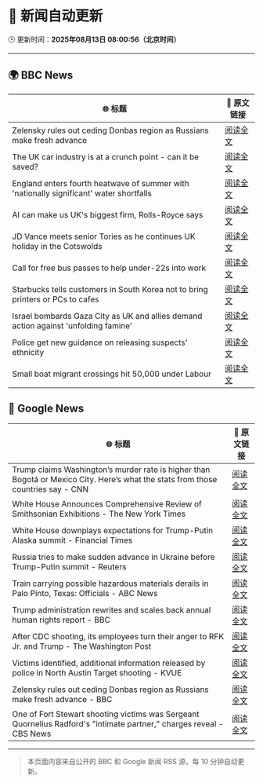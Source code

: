# 🧠 新闻自动更新

🕒 更新时间：**2025年08月13日 08:00:56（北京时间）**

---

## 🌍 BBC News

| 🌐 标题 | 🔗 原文链接 |
|--------|-------------|
| Zelensky rules out ceding Donbas region as Russians make fresh advance | [阅读全文](https://www.bbc.com/news/articles/c4g6qd3k2peo?at_medium=RSS&at_campaign=rss) |
| The UK car industry is at a crunch point - can it be saved? | [阅读全文](https://www.bbc.com/news/articles/c23p028p200o?at_medium=RSS&at_campaign=rss) |
| England enters fourth heatwave of summer with 'nationally significant' water shortfalls | [阅读全文](https://www.bbc.com/news/articles/czerrzdewzxo?at_medium=RSS&at_campaign=rss) |
| AI can make us UK's biggest firm, Rolls-Royce says | [阅读全文](https://www.bbc.com/news/articles/ce8772d4jzgo?at_medium=RSS&at_campaign=rss) |
| JD Vance meets senior Tories as he continues UK holiday in the Cotswolds | [阅读全文](https://www.bbc.com/news/articles/cx29n78gg0vo?at_medium=RSS&at_campaign=rss) |
| Call for free bus passes to help under-22s into work | [阅读全文](https://www.bbc.com/news/articles/c9877kg42wjo?at_medium=RSS&at_campaign=rss) |
| Starbucks tells customers in South Korea not to bring printers or PCs to cafes | [阅读全文](https://www.bbc.com/news/articles/c207v3q9w08o?at_medium=RSS&at_campaign=rss) |
| Israel bombards Gaza City as UK and allies demand action against 'unfolding famine' | [阅读全文](https://www.bbc.com/news/articles/clyj0dd0qj9o?at_medium=RSS&at_campaign=rss) |
| Police get new guidance on releasing suspects' ethnicity | [阅读全文](https://www.bbc.com/news/articles/c5ypgg28nvpo?at_medium=RSS&at_campaign=rss) |
| Small boat migrant crossings hit 50,000 under Labour | [阅读全文](https://www.bbc.com/news/articles/c8e1xkwd74wo?at_medium=RSS&at_campaign=rss) |

## 📰 Google News

| 🌐 标题 | 🔗 原文链接 |
|--------|-------------|
| Trump claims Washington’s murder rate is higher than Bogotá or Mexico City. Here’s what the stats from those countries say - CNN | [阅读全文](https://news.google.com/rss/articles/CBMimwFBVV95cUxOUXd0TEhSalNBem90Wm0zVkxpalJRSWJNYmg4eFM3b0JHU1lUV2JLMldVMWloRzNlMEN1aDNRRldwMVR0UGZ3dnY2azRhY1hqSUJzbUNLOUZBMFdIOFFTaWN4VXRSTnVPbmVVWXZEaWE1QmpzeWtRVFlqQ0M2T05wdmdmZWlsRE9Pb3ZQcUlZMWpmSXJqeUJKYktoNNIBoAFBVV95cUxOYlNmNHB5SDd3cVFyQzJpRFhmMlczd2x4YTVwMGhSSWh0a2VNMkpEMHJTMGxrWTY3a1FjMl8zWjltWkRkS2pPM2xxUGZBaTB5QjBmMjhFeWJyTkttR3VYYXV6Y3RidTc1RkQwV3dtUEs1LVEzVXdKMjZPNDdaZWFjY1loaUItX2oyV0pHd0N5NEQ3SV9UMzFRUnFGYzRSQVV1?oc=5) |
| White House Announces Comprehensive Review of Smithsonian Exhibitions - The New York Times | [阅读全文](https://news.google.com/rss/articles/CBMiogFBVV95cUxOX21LYTJsdGQyY1RJMmkzSTdrUTJBbTdFcGNHaTZHaG9VN3Foek03RWwtRVVyVWZSdEtrTzRpa0xMQmQzWS1ITDUxSGdwS2RrWkdXLWdEUUNwXzhJc2VUNnE3ZVEyd1J1YWU4RGxvc1RJdWx4eHBHVU5rUFRxQkluZkU1Y3Q5YU9rbS1IUmRGZDFPQkp4dlRrdm1tN2VjaG5hTWc?oc=5) |
| White House downplays expectations for Trump-Putin Alaska summit - Financial Times | [阅读全文](https://news.google.com/rss/articles/CBMicEFVX3lxTFBSazZPdUxGU21PODFUOGlaOXlmWlBSU2c2akttWnBmNmQ2RjJGZTV4SGlXSW5wUGI5VG5wZnhTTHNrQ3Q4OF9GaHZRVEtsdXREZlBXVVMxRnZ6ZFBjWmFDLTdlSFpmS1RfV0ZpRDd5OGM?oc=5) |
| Russia tries to make sudden advance in Ukraine before Trump-Putin summit - Reuters | [阅读全文](https://news.google.com/rss/articles/CBMitgFBVV95cUxOcHNDOTJMLWZwN181VzM5aVZyWl94ZGg5ejJrVEcyNnZpUWJ4Q3F0dktuNVRsNWx0cFF4Y3FKMHBxTm1XQjd4aU1vU1lkT2E0RURwb01ZRm9ESmRwSWpNQlFoQk9rclZ1dkxLNHhtLVk0ZFVNazByaF9Rb0tjRUxhVWtIVHo2b2ZZQjJsQ3hoZVJRdU9aWWtZZ3hHQ0VNV05qNFppQlNrRkphdlRLRnh1aVZUMnJrZw?oc=5) |
| Train carrying possible hazardous materials derails in Palo Pinto, Texas: Officials - ABC News | [阅读全文](https://news.google.com/rss/articles/CBMipwFBVV95cUxQZXlWS3A3dUJpT29kclBTMUMwd3dIT3R6TzhMUzExTDcwNmVXT2JDV0hqTVg5QU42ZnBOZ3c1U1FJRk12NHhTS2dmOU1kS0FwenRwMWdsNFJWZlQxSFFpcFFqdE9LYTNxbV9IekxROWh3SUtTQmxSRFR4bE9zYkE0cWE3VDRtcENTUXBBUW9iUG1wTmtsbFhaRGwtT1kzVm04NTBqRzNjY9IBrAFBVV95cUxQN1BheTJ3S2w4dlczV3BjMVRMVTctSng2YVVSdDNxVTNRcC1RVzFYQWVJcDVYb3JIOWk3VWJwcndZOW0wZmstaW43bDRPQ2NXc3BKWkRkdGhRQWhPTnJSTkRqSmtQUnJGUi1WZ0FFUTh5SjlfMmVTREsxenh2SWI2b182QkVGZ3dUd1hiSDR6NFdoUk1RM1ZzZzFiamh2aXN6Vmgxa01pMlhRcVlu?oc=5) |
| Trump administration rewrites and scales back annual human rights report - BBC | [阅读全文](https://news.google.com/rss/articles/CBMiWkFVX3lxTFBBV190SC1JekNZMkhwUVJFaHQzbW5XR1I3Z2RXbHJWcjI2bkZMUHk4dkhCbTZTMU1CRG9uYUk5UVFiQVIxVzNxcXhfSnNZbF9ncnB4N1Jzb0VHUdIBX0FVX3lxTE1Ja01LVW43U2x5V2R1YV9IR0xlajZlNHVMcm1aUkNXY25xM1FiUGc3SmNLcmhhNXcyYWFqTV9RczMwYktyNDQwVWF5LXdVUDgtSHZlNHpnd1VVenNPNlBR?oc=5) |
| After CDC shooting, its employees turn their anger to RFK Jr. and Trump - The Washington Post | [阅读全文](https://news.google.com/rss/articles/CBMiigFBVV95cUxPSTV1U3NtdmJselozWHdqU2NBV1RCWndYYkFKV01LamQ2dzk3OEV3WWRpTWNlY2Z0V005Z0FMd2haclNsU215Skd0cllXSkwtNElOVWd4eDYzcF9kN3RZcTIzWjQxUXE2SVFkVUlXUlRQZkE2QzRjR21BRjVrcDhzTTVEVlViVmdmR3c?oc=5) |
| Victims identified, additional information released by police in North Austin Target shooting - KVUE | [阅读全文](https://news.google.com/rss/articles/CBMi5gFBVV95cUxNLVp5QXRyOWsyWFV1WHRCbXFZbWFscVFKLWM2S1JqaVZiNk9mYnpMVWJSS29XcElVWHRodVFxblBteHpmSTBwdHNQN1d2ZVc2WnI2M2ozY1VITzZVNTJHaTNfaHpJcHJnYzV5bjkydEhDME9KUDdybUc5ZTBTbF9XQUpyTmNwZ1hqbVZWc2VwRWJQWExZR2JvVzQzR3lsdDFUMzgyZ19EczJLdDcxLTVqUkdVZm5ETkVtcTg2WUZ4MjE4VXloSXRpWUpWWkt2TDFyMTI2eEZvd0pmNFZ1ZXRRN3VLWUl4UQ?oc=5) |
| Zelensky rules out ceding Donbas region as Russians make fresh advance - BBC | [阅读全文](https://news.google.com/rss/articles/CBMiWkFVX3lxTE9ibUk0eDVaYlNVSDI2Ri02anhQSGt4aTN4Tm9LTzZDV1FWVzNCcmNNZGotWEhReXI1akFrMFB4YnhxLXB2TEtMWHNrMWtkaXF6akliRVFHLVliZ9IBX0FVX3lxTE9INDFnUGFnZ0otejZ5SkJOY1hGM29lY01rMm1SM0t3c2dsbEZGRnlGdS1NT0JnRUNrUFlpenktbllqMTlKSmtKQ3l4SDI4QllqUHhfUVRYSC1tTXU2OTlv?oc=5) |
| One of Fort Stewart shooting victims was Sergeant Quornelius Radford's "intimate partner," charges reveal - CBS News | [阅读全文](https://news.google.com/rss/articles/CBMiqgFBVV95cUxQUGpBbUUyUlFiVUw1a1BIazhYUU1OMlIxQ05zbGNOanNoWmx4R1AyU1ppUUtKenE0LXpualdDSUpCREt5YTZUV3VNa1RWZzdseGNIT3Bya1UwQjRaMDVuZ3FSQm15NVk0RWZHY1FqRUdGMVBOektBajJEU3oxQzg1ZGlsZHY2Q0dzaE8yWEw0UkZCbEdlVlJ3UDRyd25iRlBVTWpQeHA4eUlTd9IBrwFBVV95cUxOS0t0UEJ5aDhvbktWZ01aUkxwYkZsejc5UERESkRyU3ZMN1hGMjhTdmg0a0pBV215cXdrUi1NQktmRTluSXUwTWtuaEozTU44NldmRV9KMWFwRm1JbURVR0pfWmw1ekJwQjluY1dtOHdVempiTVhtQW1iVTRpOEltczJzNl92Wi15NjdGX2VkTjF5OUNCNVd1SUpBS0ZNS3IxT1U3b09iX1NVclR3d0hJ?oc=5) |

---
> 本页面内容来自公开的 BBC 和 Google 新闻 RSS 源，每 10 分钟自动更新。